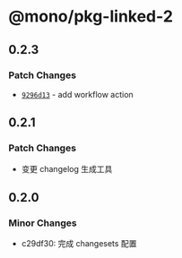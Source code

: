 # @mono/pkg-linked-2

## 0.2.3

### Patch Changes

- [`9296d13`](https://github.com/lwsgh/monorepo-changesets-example/commit/9296d133ca3c56874d624682b3c379293635ccad) - add workflow action

## 0.2.1

### Patch Changes

- 变更 changelog 生成工具

## 0.2.0

### Minor Changes

- c29df30: 完成 changesets 配置
